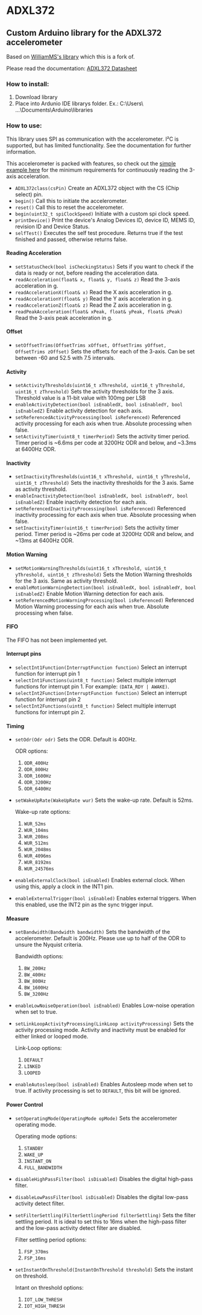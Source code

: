 # ADXL372
## Custom Arduino library for the ADXL372 accelerometer
Based on [WilliamMS's library](https://github.com/WilliamMS-git) which this is a fork of. 

Please read the documentation: [ADXL372 Datasheet](https://www.analog.com/media/en/technical-documentation/data-sheets/adxl372.pdf)

### How to install:
1. Download library
2. Place into Ardunio IDE librarys folder. Ex.: C:\Users\ ...\Documents\Arduino\libraries

### How to use:
This library uses SPI as communication with the accelerometer. I²C is supported, but has limited functionality. See the documentation for further information.

This accelerometer is packed with features, so check out the [simple example here](https://github.com/WilliamMS-git/ADXL372/blob/main/examples/ReadAccelerationExample/ReadAccelerationExample.ino) for the minimum requirements for continuously reading the 3-axis acceleration.

* ```ADXL372class(csPin)``` Create an ADXL372 object with the CS (Chip select) pin.
* ```begin()``` Call this to initiate the accelerometer.
* ```reset()``` Call this to reset the accelerometer.
* ```begin(uint32_t spiClockSpeed)``` Initiate with a custom spi clock speed. 
* ```printDevice()``` Print the device's Analog Devices ID, device ID, MEMS ID, revision ID and Device Status.
* ```selfTest()``` Executes the self test procedure. Returns true if the test finished and passed, otherwise returns false.
#### Reading Acceleration
* ```setStatusCheck(bool isCheckingStatus)``` Sets if you want to check if the data is ready or not, before reading the acceleration data.
* ```readAcceleration(float& x, float& y, float& z)``` Read the 3-axis acceleration in g.
* ```readAccelerationX(float& x)``` Read the X axis acceleration in g.
* ```readAccelerationY(float& y)``` Read the Y axis acceleration in g.
* ```readAccelerationZ(float& z)``` Read the Z axis acceleration in g.
* ```readPeakAcceleration(float& xPeak, float& yPeak, float& zPeak)``` Read the 3-axis peak acceleration in g.
#### Offset
* ```setOffsetTrims(OffsetTrims xOffset, OffsetTrims yOffset, OffsetTrims zOffset)``` Sets the offsets for each of the 3-axis. Can be set between -60 and 52.5 with 7.5 intervals.
#### Activity
* ```setActivityThresholds(uint16_t xThreshold, uint16_t yThreshold, uint16_t zThreshold)``` Sets the activity thresholds for the 3 axis. Threshold value is a 11-bit value with 100mg per LSB
* ```enableActivityDetection(bool isEnabledX, bool isEnabledY, bool isEnabledZ)``` Enable activity detection for each axis. 
* ```setReferencedActivityProcessing(bool isReferenced)``` Referenced activity processing for each axis when true. Absolute processing when false.
* ```setActivityTimer(uint8_t timerPeriod)``` Sets the activity timer period. Timer period is ~6.6ms per code at 3200Hz ODR and below, and ~3.3ms at 6400Hz ODR.
#### Inactivity
* ```setInactivityThresholds(uint16_t xThreshold, uint16_t yThreshold, uint16_t zThreshold)``` Sets the inactivity thresholds for the 3 axis. Same as activity threshold.
* ```enableInactivityDetection(bool isEnabledX, bool isEnabledY, bool isEnabledZ)``` Enable inactivity detection for each axis. 
* ```setReferencedInactivityProcessing(bool isReferenced)``` Referenced inactivity processing for each axis when true. Absolute processing when false.
* ```setInactivityTimer(uint16_t timerPeriod)``` Sets the activity timer period. Timer period is ~26ms per code at 3200Hz ODR and below, and ~13ms at 6400Hz ODR.

#### Motion Warning
* ```setMotionWarningThresholds(uint16_t xThreshold, uint16_t yThreshold, uint16_t zThreshold)``` Sets the Motion Warning thresholds for the 3 axis. Same as activity threshold.
* ```enableMotionWarningDetection(bool isEnabledX, bool isEnabledY, bool isEnabledZ)``` Enable Motion Warning detection for each axis. 
* ```setReferencedMotionWarningProcessing(bool isReferenced)``` Referenced Motion Warning processing for each axis when true. Absolute processing when false.

#### FIFO
The FIFO has not been implemented yet.
#### Interrupt pins
* ```selectInt1Function(InterruptFunction function)``` Select an interrupt function for interrupt pin 1
* ```selectInt1Functions(uint8_t function)``` Select multiple interrupt functions for interrupt pin 1. For example: ```(DATA_RDY | AWAKE)```.
* ```selectInt2Function(InterruptFunction function)``` Select an interrupt function for interrupt pin 2
* ```selectInt2Functions(uint8_t function)``` Select multiple interrupt functions for interrupt pin 2.

#### Timing
* ```setOdr(Odr odr)``` Sets the ODR. Default is 400Hz. 
    
    ODR options:
    1. ```ODR_400Hz```
    2. ```ODR_800Hz```
    3. ```ODR_1600Hz```
    4. ```ODR_3200Hz```
    5. ```ODR_6400Hz```

* ```setWakeUpRate(WakeUpRate wur)``` Sets the wake-up rate. Default is 52ms.
    
    Wake-up rate options:
    1. ```WUR_52ms```
    2. ```WUR_104ms```
    3. ```WUR_208ms```
    4. ```WUR_512ms```
    5. ```WUR_2048ms```
    6. ```WUR_4096ms```
    7. ```WUR_8192ms```
    8. ```WUR_24576ms```

* ```enableExternalClock(bool isEnabled)``` Enables external clock. When using this, apply a clock in the INT1 pin.
* ```enableExternalTrigger(bool isEnabled)``` Enables external triggers. When this enabled, use the INT2 pin as the sync trigger input.
#### Measure
* ```setBandwidth(Bandwidth bandwidth)``` Sets the bandwidth of the accelerometer. Default is 200Hz. Please use up to half of the ODR to unsure the Nyquist criteria. 
    
    Bandwidth options:
    1. ```BW_200Hz```
    2. ```BW_400Hz```
    3. ```BW_800Hz```
    4. ```BW_1600Hz```
    5. ```BW_3200Hz```

* ```enableLowNoiseOperation(bool isEnabled)``` Enables Low-noise operation when set to true.
* ```setLinkLoopActivityProcessing(LinkLoop activityProcessing)``` Sets the activity processing mode. Activity and inactivity must be enabled for either linked or looped mode.

    Link-Loop options:
    1. ```DEFAULT```
    2. ```LINKED```
    3. ```LOOPED``` 

* ```enableAutosleep(bool isEnabled)``` Enables Autosleep mode when set to true. If activity processing is set to ```DEFAULT```, this bit will be ignored.
#### Power Control
* ```setOperatingMode(OperatingMode opMode)``` Sets the accelerometer operating mode. 

    Operating mode options:
    1. ```STANDBY```
    2. ```WAKE_UP```
    3. ```INSTANT_ON```
    4. ```FULL_BANDWIDTH```

* ```disableHighPassFilter(bool isDisabled)``` Disables the digital high-pass filter.
* ```disableLowPassFilter(bool isDisabled)``` Disables the digital low-pass activity detect filter.
* ```setFilterSettling(FilterSettlingPeriod filterSettling)``` Sets the filter settling period. It is ideal to set this to 16ms when the high-pass filter and the low-pass activity
detect filter are disabled.

    Filter settling period options:
    1. ```FSP_370ms```
    2. ```FSP_16ms```

* ```setInstantOnThreshold(InstantOnThreshold threshold)``` Sets the instant on threshold.

    Intant on threshold options:
    1. ```IOT_LOW_THRESH```
    2. ```IOT_HIGH_THRESH```


